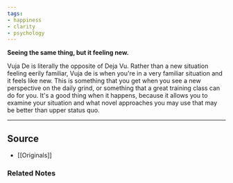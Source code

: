 ```yaml
---
tags:
- happiness
- clarity
- psychology
---
```

**Seeing the same thing, but it feeling new.**

Vuja De is literally the opposite of Deja Vu. Rather than a new situation feeling eerily familiar, Vuja de is when you're in a very familiar situation and it feels like new. This is something that you get when you see a new perspective on the daily grind, or something that a great training class can do for you. It's a good thing when it happens, because it allows you to examine your situation and what novel approaches you may use that may be better than upper status quo.

---

## Source
- [[Originals]]

### Related Notes
